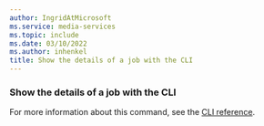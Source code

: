 ```yaml
---
author: IngridAtMicrosoft
ms.service: media-services
ms.topic: include
ms.date: 03/10/2022
ms.author: inhenkel
title: Show the details of a job with the CLI
---
```


### Show the details of a job with the CLI

For more information about this command, see the [CLI reference](/cli/azure/ams/job?view=azure-cli-latest&preserve-view=true#az-ams-job-show).
